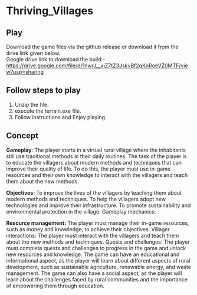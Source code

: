 # Thriving_Villages

## Play
Download the game files via the github release or download it from the drive link given below.<br>
Google drive link to download the build:- https://drive.google.com/file/d/1nwrJ__xjZ7tZ3JskvBf2qKnRoeVZ0MTF/view?usp=sharing

## Follow steps to play
   1. Unzip the file.
   2. execute the terrain.exe file.
   3. Follow instructions and Enjoy playing.

## Concept

<b>Gameplay</b>: The player starts in a virtual rural village where the inhabitants still use traditional methods in their daily routines. The task of the player is to educate the villagers about modern methods and techniques that can improve their quality of life. To do this, the player must use in-game resources and their own knowledge to interact with the villagers and teach them about the new methods.

<b>Objectives:</b>
To improve the lives of the villagers by teaching them about modern methods and techniques.
To help the villagers adopt new technologies and improve their infrastructure.
To promote sustainability and environmental protection in the village.
Gameplay mechanics:

<b>Resource management:</b> The player must manage their in-game resources, such as money and knowledge, to achieve their objectives.
Villager interactions: The player must interact with the villagers and teach them about the new methods and techniques.
Quests and challenges: The player must complete quests and challenges to progress in the game and unlock new resources and knowledge.
The game can have an educational and informational aspect, as the player will learn about different aspects of rural development, such as sustainable agriculture, renewable energy, and waste management. The game can also have a social aspect, as the player will learn about the challenges faced by rural communities and the importance of empowering them through education.
